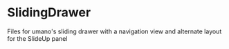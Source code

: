 # SlidingDrawer
Files for umano's sliding drawer with a navigation view and alternate layout for the SlideUp panel
